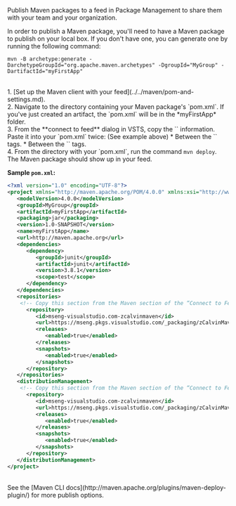 Publish Maven packages to a feed in Package Management to share them with your team and your organization.

In order to publish a Maven package, you'll need to have a Maven package to publish on your local box. 
If you don't have one, you can generate one by running the following command:

```no-highlight
mvn -B archetype:generate -DarchetypeGroupId="org.apache.maven.archetypes" -DgroupId="MyGroup" -DartifactId="myFirstApp"
```
<br>
1. [Set up the Maven client with your feed](../../maven/pom-and-settings.md).
<br>
2. Navigate to the directory containing your Maven package's `pom.xml`.  If you've just created an artifact, the `pom.xml` will be in the *myFirstApp* folder.
<br>
3. From the **connect to feed** dialog in VSTS, copy the `<repository>` information. Paste it into your `pom.xml` twice: (See example above)
    * Between the `<repositories>` tags.
    * Between the `<distributionManagement>` tags. 
<br>
4. From the directory with your `pom.xml`, run the command <code>mvn deploy</code>. The Maven package should show up in your feed.

**Sample `pom.xml`:**

```xml
<?xml version="1.0" encoding="UTF-8"?>
<project xmlns="http://maven.apache.org/POM/4.0.0" xmlns:xsi="http://www.w3.org/2001/XMLSchema-instance" xsi:schemaLocation="http://maven.apache.org/POM/4.0.0 http://maven.apache.org/maven-v4_0_0.xsd">
   <modelVersion>4.0.0</modelVersion>
   <groupId>MyGroup</groupId>
   <artifactId>myFirstApp</artifactId>
   <packaging>jar</packaging>
   <version>1.0-SNAPSHOT</version>
   <name>myFirstApp</name>
   <url>http://maven.apache.org</url>
   <dependencies>
      <dependency>
         <groupId>junit</groupId>
         <artifactId>junit</artifactId>
         <version>3.8.1</version>
         <scope>test</scope>
      </dependency>
   </dependencies>
   <repositories>
    <!-- Copy this section from the Maven section of the “Connect to Feed” dialog” -->
      <repository>
         <id>mseng-visualstudio.com-zcalvinmaven</id>
         <url>https://mseng.pkgs.visualstudio.com/_packaging/zCalvinMaven2/maven/v1</url>
         <releases>
            <enabled>true</enabled>
         </releases>
         <snapshots>
            <enabled>true</enabled>
         </snapshots>
      </repository>
   </repositories>
   <distributionManagement>
    <!-- Copy this section from the Maven section of the “Connect to Feed” dialog” -->
      <repository>
         <id>mseng-visualstudio.com-zcalvinmaven</id>
         <url>https://mseng.pkgs.visualstudio.com/_packaging/zCalvinMaven2/maven/v1</url>
         <releases>
            <enabled>true</enabled>
         </releases>
         <snapshots>
            <enabled>true</enabled>
         </snapshots>
      </repository>
   </distributionManagement>
</project>
```

<br>
See the [Maven CLI docs](http://maven.apache.org/plugins/maven-deploy-plugin/) for more publish options.